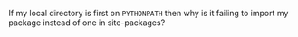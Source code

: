 If my local directory is first on `PYTHONPATH` then why is it failing
to import my package instead of one in site-packages?
